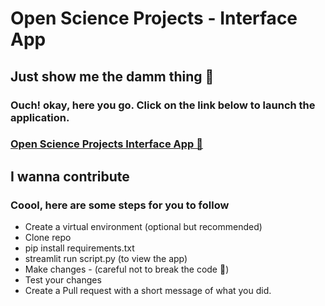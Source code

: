 <h1> Open Science Projects - Interface App </h1>

<h2> Just show me the damm thing 👀 </h2>
<h3>Ouch! okay, here you go. Click on the link below to launch the application.</h3>
<h3><a href="">Open Science Projects Interface App 🚀</a></h3>

<h2> I wanna contribute </h2>
<h3> Coool, here are some steps for you to follow </h3>

- Create a virtual environment (optional but recommended)
- Clone repo
- pip install requirements.txt
- streamlit run script.py (to view the app)
- Make changes - (careful not to break the code 🥺)
- Test your changes
- Create a Pull request with a short message of what you did.

<!-- ## Appearance -->

<!-- ### Light Theme -->
<!-- ![Light theme](https://github.com/aaparikh/sih2022-interface/blob/main/sih-light.png) -->

<!-- ### Dark Theme -->
<!-- ![Dark Theme](https://github.com/aaparikh/sih2022-interface/blob/main/sih-dark.png) -->
